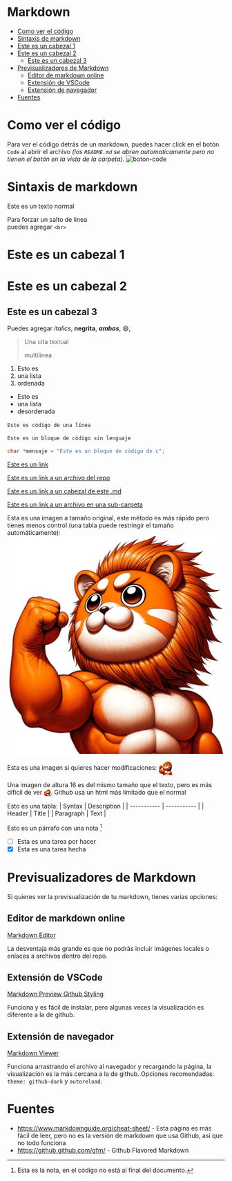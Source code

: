 # Markdown

- [Como ver el código](#como-ver-el-código)
- [Sintaxis de markdown](#sintaxis-de-markdown)
- [Este es un cabezal 1](#este-es-un-cabezal-1)
- [Este es un cabezal 2](#este-es-un-cabezal-2)
  - [Este es un cabezal 3](#este-es-un-cabezal-3)
- [Previsualizadores de Markdown](#previsualizadores-de-markdown)
  - [Editor de markdown online](#editor-de-markdown-online)
  - [Extensión de VSCode](#extensión-de-vscode)
  - [Extensión de navegador](#extensión-de-navegador)
- [Fuentes](#fuentes)


# Como ver el código
Para ver el código detrás de un markdown, puedes hacer click en el botón `Code` al abrir el archivo *(los `README.md` se abren automaticamente pero no tienen el botón en la vista de la carpeta)*.
![boton-code](./sources/boton_code.png)

# Sintaxis de markdown

Este es un texto normal

Para forzar un salto de linea <br> puedes agregar `<br>`

# Este es un cabezal 1
# Este es un cabezal 2
## Este es un cabezal 3

Puedes agregar *italics*, **negrita**, ***ambas***, :smile:, 

> Una cita textual
>
> multilinea

1. Esto es
2. una lista
3. ordenada
   
- Esto es
- una lista
- desordenada

`Este es código de una línea`

```
Este es un bloque de código sin lenguaje
```

```c
char *mensaje = "Este es un bloque de código de c";
```

[Este es un link](https://github.com/open-source-usach/)

[Este es un link a un archivo del repo](./README.md)

[Este es un link a un cabezal de este .md](#como-ver-el-código)

[Este es un link a un archivo en una sub-carpeta](https://github.com/open-source-usach/artwork-usachin/blob/main/IA/IA_14.png)

Esta es una imagen a tamaño original, este método es más rápido pero tienes menos control (una tabla puede restringir el tamaño automáticamente):
![imagen](https://github.com/open-source-usach/artwork-usachin/blob/main/IA/IA_14.png)

Esta es una imagen si quieres hacer modificaciones:
<img width="32" align="center" src="https://github.com/open-source-usach/artwork-usachin/blob/main/IA/IA_14.png"/>

Una imagen de altura 16 es del mismo tamaño que el texto, pero es más dificil de ver
<img width="16" align="center" src="https://github.com/open-source-usach/artwork-usachin/blob/main/IA/IA_14.png"/>.
Github usa un html más limitado que el normal

Esto es una tabla:
| Syntax | Description |
| ----------- | ----------- |
| Header | Title |
| Paragraph | Text |

Esto es un párrafo con una nota
[^1]

[^1]: Esta es la nota, en el código no está al final del documento.

- [ ] Esta es una tarea por hacer
- [x] Esta es una tarea hecha

# Previsualizadores de Markdown
Si quieres ver la previsualización de tu markdown, tienes varias opciones:

## Editor de markdown online
[Markdown Editor](https://jbt.github.io/markdown-editor/)

La desventaja más grande es que no podrás incluir imágenes locales o enlaces a archivos dentro del repo.

## Extensión de VSCode
[Markdown Preview Github Styling](https://marketplace.visualstudio.com/items?itemName=bierner.markdown-preview-github-styles)

Funciona y es fácil de instalar, pero algunas veces la visualización es diferente a la de github.

## Extensión de navegador
[Markdown Viewer](https://github.com/simov/markdown-viewer)

Funciona arrastrando el archivo al navegador y recargando la página, la visualización es la más cercana a la de github.
Opciones recomendadas: `theme: github-dark` y `autoreload`.

# Fuentes

- https://www.markdownguide.org/cheat-sheet/ - Esta página es más fácil de leer, pero no es la versión de markdown que usa Github, así que no todo funciona
- https://github.github.com/gfm/ - Github Flavored Markdown

